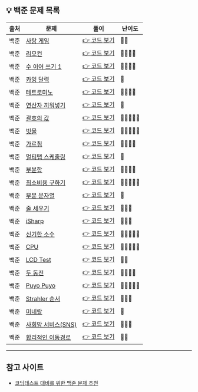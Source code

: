 <!-- https://school.programmers.co.kr/learn/challenges?tab=algorithm_practice_kit -->
## 💡 백준 문제 목록

| 출처 | 문제 | 풀이 | 난이도 |
|--|--|--|--|
| 백준 | [사탕 게임](https://www.acmicpc.net/problem/3085) | [👉 코드 보기](./01_사탕게임.py) | 🩶🩶 |
| 백준 | [리모컨](https://www.acmicpc.net/problem/1107) | [👉 코드 보기](./02_리모컨.py) | 💛💛💛💛 |
| 백준 | [수 이어 쓰기 1](https://www.acmicpc.net/problem/1748) | [👉 코드 보기](./03_수이어쓰기1.py) | 🩶🩶🩶🩶 |
| 백준 | [카잉 달력](https://www.acmicpc.net/problem/6064) | [👉 코드 보기](./04_카잉달력.py) | 🩶 |
| 백준 | [테트로미노](https://www.acmicpc.net/problem/14500) | [👉 코드 보기](./05_테트로미노.py) | 💛💛💛💛 |
| 백준 | [연산자 끼워넣기](https://www.acmicpc.net/problem/14888) | [👉 코드 보기](./06_연산자끼워넣기.py) | 🩶 |
| 백준 | [괄호의 값](https://www.acmicpc.net/problem/2504) | [👉 코드 보기](./07_괄호의값.py) | 💛💛💛💛💛 |
| 백준 | [빗물](https://www.acmicpc.net/problem/14719) | [👉 코드 보기](./08_빗물.py) | 💛💛💛💛💛 |
| 백준 | [가르침](https://www.acmicpc.net/problem/1062) | [👉 코드 보기](./09_가르침.py) | 💛💛💛💛 |
| 백준 | [멀티탭 스케줄링](https://www.acmicpc.net/problem/1700) | [👉 코드 보기](./10_멀티탭스케줄링.py) | 💛 |
| 백준 | [부분합](https://www.acmicpc.net/problem/1806) | [👉 코드 보기](./11_부분합.py) | 💛💛💛💛 |
| 백준 | [최소비용 구하기](https://www.acmicpc.net/problem/1916) | [👉 코드 보기](./12_최소비용구하기.py) | 💛💛💛💛💛 |
| 백준 | [부분 문자열](https://www.acmicpc.net/problem/16916) | [👉 코드 보기](./13_부분문자열.py) | 🤎 |
| 백준 | [줄 세우기](https://www.acmicpc.net/problem/2252) | [👉 코드 보기](./14_줄세우기.py) | 💛💛💛 |
| 백준 | [iSharp](https://www.acmicpc.net/problem/3568) | [👉 코드 보기](./15_iSharp.py) | 🩶🩶🩶 |
| 백준 | [신기한 소수](https://www.acmicpc.net/problem/2023) | [👉 코드 보기](./16_신기한소수.py) | 💛💛💛💛💛 |
| 백준 | [CPU](https://www.acmicpc.net/problem/16506) | [👉 코드 보기](./17_CPU.py) | 🩶🩶🩶🩶🩶 |
| 백준 | [LCD Test](https://www.acmicpc.net/problem/2290) | [👉 코드 보기](./18_LCDTest.py) | 🩶🩶 |
| 백준 | [두 동전](https://www.acmicpc.net/problem/16197) | [👉 코드 보기](./19_두동전.py) | 💛💛💛💛 |
| 백준 | [Puyo Puyo](https://www.acmicpc.net/problem/11559) | [👉 코드 보기](./20_PuyoPuyo.py) | 💛💛💛💛💛 |
| 백준 | [Strahler 순서](https://www.acmicpc.net/problem/9470) | [👉 코드 보기](./21_Strahler순서.py) | 💛💛💛 |
| 백준 | [미네랄](https://www.acmicpc.net/problem/2933) | [👉 코드 보기](./22_미네랄.py) | 💛 |
| 백준 | [사회망 서비스(SNS)](https://www.acmicpc.net/problem/2533) | [👉 코드 보기](./23_사회망서비스.py) | 💛💛💛 |
| 백준 | [합리적인 이동경로](https://www.acmicpc.net/problem/2176) | [👉 코드 보기](./24_합리적인이동경로.py) | 💛💛 |
---

## 참고 사이트
- [코딩테스트 대비를 위한 백준 문제 추천](https://whitetigerlouis.tistory.com/27#google_vignette)